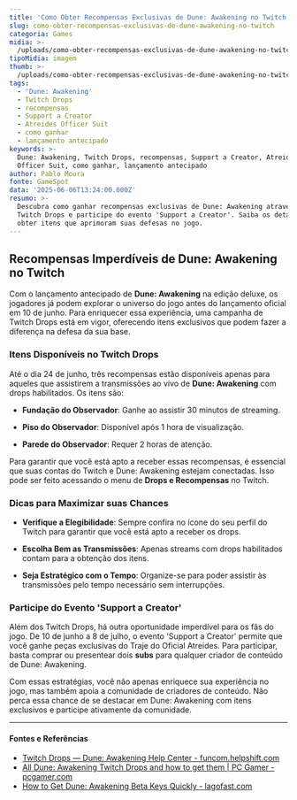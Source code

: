 ```yaml
---
title: 'Como Obter Recompensas Exclusivas de Dune: Awakening no Twitch'
slug: como-obter-recompensas-exclusivas-de-dune-awakening-no-twitch
categoria: Games
midia: >-
  /uploads/como-obter-recompensas-exclusivas-de-dune-awakening-no-twitch-thumb.jpg
tipoMidia: imagem
thumb: >-
  /uploads/como-obter-recompensas-exclusivas-de-dune-awakening-no-twitch-thumb.jpg
tags:
  - 'Dune: Awakening'
  - Twitch Drops
  - recompensas
  - Support a Creator
  - Atreides Officer Suit
  - como ganhar
  - lançamento antecipado
keywords: >-
  Dune: Awakening, Twitch Drops, recompensas, Support a Creator, Atreides
  Officer Suit, como ganhar, lançamento antecipado
author: Pablo Moura
fonte: GameSpot
data: '2025-06-06T13:24:00.000Z'
resumo: >-
  Descubra como ganhar recompensas exclusivas de Dune: Awakening através do
  Twitch Drops e participe do evento 'Support a Creator'. Saiba os detalhes para
  obter itens que aprimoram suas defesas no jogo.
---
```


## Recompensas Imperdíveis de Dune: Awakening no Twitch

Com o lançamento antecipado de **Dune: Awakening** na edição deluxe, os jogadores já podem explorar o universo do jogo antes do lançamento oficial em 10 de junho. Para enriquecer essa experiência, uma campanha de Twitch Drops está em vigor, oferecendo itens exclusivos que podem fazer a diferença na defesa da sua base.

### Itens Disponíveis no Twitch Drops

Até o dia 24 de junho, três recompensas estão disponíveis apenas para aqueles que assistirem a transmissões ao vivo de **Dune: Awakening** com drops habilitados. Os itens são:

- **Fundação do Observador**: Ganhe ao assistir 30 minutos de streaming.

- **Piso do Observador**: Disponível após 1 hora de visualização.

- **Parede do Observador**: Requer 2 horas de atenção.

Para garantir que você está apto a receber essas recompensas, é essencial que suas contas do Twitch e Dune: Awakening estejam conectadas. Isso pode ser feito acessando o menu de **Drops e Recompensas** no Twitch.

### Dicas para Maximizar suas Chances

- **Verifique a Elegibilidade**: Sempre confira no ícone do seu perfil do Twitch para garantir que você está apto a receber os drops.

- **Escolha Bem as Transmissões**: Apenas streams com drops habilitados contam para a obtenção dos itens.

- **Seja Estratégico com o Tempo**: Organize-se para poder assistir às transmissões pelo tempo necessário sem interrupções.

### Participe do Evento 'Support a Creator'

Além dos Twitch Drops, há outra oportunidade imperdível para os fãs do jogo. De 10 de junho a 8 de julho, o evento 'Support a Creator' permite que você ganhe peças exclusivas do Traje do Oficial Atreides. Para participar, basta comprar ou presentear dois **subs** para qualquer criador de conteúdo de Dune: Awakening. 

Com essas estratégias, você não apenas enriquece sua experiência no jogo, mas também apoia a comunidade de criadores de conteúdo. Não perca essa chance de se destacar em Dune: Awakening com itens exclusivos e participe ativamente da comunidade.

---

#### Fontes e Referências

- [Twitch Drops — Dune: Awakening Help Center - funcom.helpshift.com](https://funcom.helpshift.com/hc/en/4-dune-awakening/faq/56-twitch-drops/)
- [All Dune: Awakening Twitch Drops and how to get them | PC Gamer - pcgamer.com](https://www.pcgamer.com/games/mmo/dune-awakening-twitch-drops/)
- [How to Get Dune: Awakening Beta Keys Quickly - lagofast.com](https://www.lagofast.com/en/blog/dune-awakening-beta-key/)
